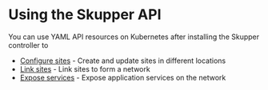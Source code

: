 # Using the Skupper API

You can use YAML API resources on Kubernetes after installing the
Skupper controller to

* [Configure sites](site-configuration.html) - Create and update sites
  in different locations
* [Link sites](site-linking.html) - Link sites to form a network
* [Expose services](service-exposure.html) - Expose application
  services on the network
